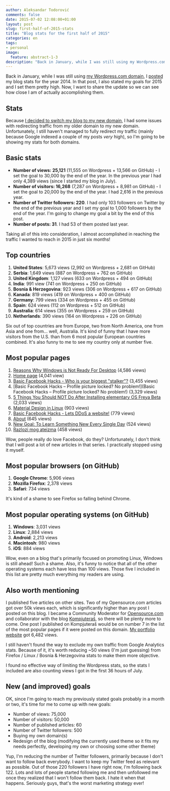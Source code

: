 ```yaml
---
author: Aleksandar Todorović
comments: false
date: 2015-07-02 12:08:00+01:00
layout: post
slug: first-half-of-2015-stats
title: "Blog stats for the first half of 2015"
categories: en
tags:
- personal
image:
  feature: abstract-1-3
description: "Back in January, while I was still using my Wordpress.com domain, I posted my blog stats for the year 2014. In that post, I also stated my goals for 2015 and I set them pretty high. Now, I want to share the update so we can see how close I am of actually accomplishing them."
---
```


Back in January, while I was still using [my Wordpress.com domain](https://aleksandartodorovic.wordpress.com/), I [posted](https://aleksandartodorovic.wordpress.com/2015/01/01/blog-stats-2014/) my blog stats for the year 2014.
In that post, I also stated my goals for 2015 and I set them pretty high. Now, I want to share the update so we can see how close I am of actually accomplishing them.

## Stats

Because [I decided to switch my blog to my new domain](https://r3bl.github.io/en/why-switching-to-github-and-jekyll/), I had some issues with redirecting traffic from my older domain to my new domain. Unfortunately, I still haven't managed to fully redirect my traffic (mainly because Google indexed a couple of my posts _very_ high), so I'm going to be showing my stats for both domains.

## Basic stats

* **Number of views: 25,121** (11,555 on Wordpress + 13,566 on GitHub) - I set the goal to 30,000 by the end of the year. In the previous year I had only 4,389 views (since I started my blog in July).
* **Number of visitors: 16,268** (7,287 on Wordpress + 8,981 on GitHub) - I set the goal to 20,000 by the end of the year. I had 2,616 in the previous year.
* **Number of Twitter followers: 220**. I had only 103 followers on Twitter by the end of the previous year and I set my goal to 1,000 followers by the end of the year. I'm going to change my goal a bit by the end of this post.
* **Number of posts: 31**. I had 53 of them posted last year.

Taking all of this into consideration, I almost accomplished in reaching the traffic I wanted to reach in 2015 in just six months!

## Top countries

1. **United States**: 5,673 views (2,992 on Wordpress + 2,681 on GitHub)
2. **Serbia**: 1,649 views (887 on Wordpress + 762 on GitHub)
3. **United Kingdom**: 1,127 views (633 on Wordpress + 494 on GitHub)
4. **India**: 991 view (741 on Wordpress + 250 on GitHub)
5. **Bosnia & Herzegovina**: 923 views (306 on Wordpress + 617 on GitHub)
6. **Kanada**: 819 views (419 on Wordpress + 400 on GitHub)
7. **Germany**: 799 views (334 on Wordpress + 455 on GitHub)
8. **Spain**: 624 views (112 on Wordpress + 512 on GitHub)
9. **Australia**: 614 views (355 on Wordpress + 259 on GitHub)
10. **Netherlands**: 390 views (164 on Wordpress + 226 on GitHub)

Six out of top countries are from Europe, two from North America, one from Asia and one from... well, Australia. It's kind of funny that I have more visitors from the U.S. than from 6 most popular European countries combined. It's also funny to me to see my country only at number five.

## Most popular pages

1. [Reasons Why Windows is Not Ready For Desktop](https://r3bl.github.io/en/why-windows-is-not-ready-for-desktop/) (4,586 views)
2. [Home page](https://r3bl.github.io/) (4,041 view)
3. [Basic Facebook Hacks - Who is your biggest "stalker"?](https://r3bl.github.io/en/facebook-hack-no1/) (3,455 views)
4. [Basic Facebook Hacks – Profile picture locked? No problem!](Basic Facebook Hacks – Profile picture locked? No problem!) (3,329 views)
5. [5 Things You Should NOT Do After Installing elementary OS Freya Beta](https://r3bl.github.io/en/things-NOT-to-do-after-installing-freya-beta/) (2,033 views)
6. [Material Design in Linux](https://r3bl.github.io/en/material-design-in-linux/) (903 views)
7. [Basic Facebook Hacks - Lets DDoS a website!](https://r3bl.github.io/en/facebook-hack-no4/) (779 views)
8. [About](https://r3bl.github.io/about) (645 views)
9. [New Goal: To Learn Something New Every Single Day](https://r3bl.github.io/en/learn-something-every-day/) (524 views)
10. [Razlozi mog ateizma](https://r3bl.github.io/bs/razlozi-iza-mog-ateizma/) (458 views)

Wow, people really do love Facebook, do they? Unfortunately, I don't think that I will post a lot of new articles in that series. I practically stopped using it myself.

## Most popular browsers (on GitHub)

1. **Google Chrome**: 5,906 views
2. **Mozilla Firefox**: 2,378 views
3. **Safari**: 734 views

It's kind of a shame to see Firefox so falling behind Chrome.

## Most popular operating systems (on GitHub)

1. **Windows**: 3,031 views
2. **Linux**: 2,884 views
3. **Android**: 2,213 views
4. **Macintosh**: 980 views
5. **iOS**: 884 views

Wow, even on a blog that's primarily focused on promoting Linux, Windows is still ahead! Such a shame. Also, it's funny to notice that all of the other operating systems each have less than 100 views. Those five I included in this list are pretty much everything my readers are using.

## Also worth mentioning

I published five articles on other sites. Two of my Opensource.com articles got over 50k views each, which is significantly higher than any post I posted on this blog. I became a Community Moderator for [Opensource.com](http://opensource.com) and collaborator with the blog [Kompjuteraš](http://kompjuteras.com), so there will be plenty more to come. One post I published on Kompjuteraš would be on number 7 in the list of the most popular pages if it were posted on this domain. [My portfolio website](http://aleksandar-todorovic.github.io/) got 6,482 views.

I still haven't found the way to exclude my own traffic from Google Analytics stats. Because of it, it's worth reducing ~50 views (I'm just guessing) from Firefox / Linux / Bosnia & Herzegovina stats to make them more objective.

I found no effective way of limiting the Wordpress stats, so the stats I included are also counting views I got in the first 36 hours of July.

## New (and improved) goals

OK, since I'm going to reach my previously stated goals probably in a month or two, it's time for me to come up with new goals:

* Number of views: 75,000
* Number of visitors: 50,000
* Number of published articles: 60
* Number of Twitter followers: 500
* Buying my own domain(s)
* Redesign of the blog (modifying the currently used theme so it fits my needs perfectly, developing my own or choosing some other theme)

Yup, I'm reducing the number of Twitter followers, primarily because I don't want to follow back everybody. I want to keep my Twitter feed as relevant as possible. Out of those 220 followers I have right now, I'm following back 122. Lots and lots of people started following me and then unfollowed me once they realized that I won't follow them back. I hate it when that happens. Seriously guys, that's the worst marketing strategy ever!
